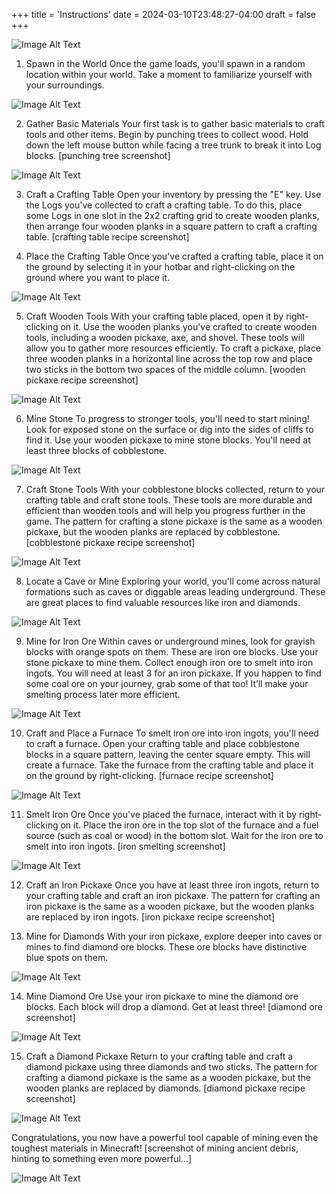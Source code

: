+++
title = 'Instructions'
date = 2024-03-10T23:48:27-04:00
draft = false
+++

![Image Alt Text](https://staticg.sportskeeda.com/editor/2022/04/48400-16503644372629-1920.jpg)

1. Spawn in the World
Once the game loads, you'll spawn in a random location within your world. Take a moment to familiarize yourself with your surroundings.

![Image Alt Text](https://static.wikia.nocookie.net/stewiepig/images/6/61/Mine5.png/revision/latest?cb=20150726203756)

2. Gather Basic Materials
Your first task is to gather basic materials to craft tools and other items. Begin by punching trees to collect wood. Hold down the left mouse button while facing a tree trunk to break it into Log blocks. [punching tree screenshot]

![Image Alt Text](https://lh4.googleusercontent.com/uVoDoyNqCQnu3mB4Pue-XHvvPA-7fESO3lvAZ79XIOEtEZ6ODn5VVga2rST-Qjp-F6B9mAIL6E9fAdCEjd6s8QDcHPXswQqXofD3wUZHMEAM0Rxc4ZPqxuCJYtduDIsjXaMMUOuts1eySoFZfY0uyTyBnAQdxjIDIpfXbkIYf4TDXijMhI-j7TTQ3MtkbA)

3. Craft a Crafting Table
Open your inventory by pressing the "E" key. Use the Logs you've collected to craft a crafting table. To do this, place some Logs in one slot in the 2x2 crafting grid to create wooden planks, then arrange four wooden planks in a square pattern to craft a crafting table. [crafting table recipe screenshot]

4. Place the Crafting Table
Once you've crafted a crafting table, place it on the ground by selecting it in your hotbar and right-clicking on the ground where you want to place it.

![Image Alt Text](https://i.etsystatic.com/21360764/r/il/e002d9/4271991873/il_fullxfull.4271991873_o3uk.jpg)

5. Craft Wooden Tools
With your crafting table placed, open it by right-clicking on it. Use the wooden planks you've crafted to create wooden tools, including a wooden pickaxe, axe, and shovel. These tools will allow you to gather more resources efficiently. To craft a pickaxe, place three wooden planks in a horizontal line across the top row and place two sticks in the bottom two spaces of the middle column. [wooden pickaxe recipe screenshot]

![Image Alt Text](https://www.wikihow.com/images/thumb/5/52/Get-Stone-in-Minecraft-Step-1-Version-2.jpg/v4-460px-Get-Stone-in-Minecraft-Step-1-Version-2.jpg.webp)

6. Mine Stone
To progress to stronger tools, you'll need to start mining! Look for exposed stone on the surface or dig into the sides of cliffs to find it. Use your wooden pickaxe to mine stone blocks. You'll need at least three blocks of cobblestone.

![Image Alt Text](https://images-wixmp-ed30a86b8c4ca887773594c2.wixmp.com/f/fd70e17b-0ad0-4fb3-a5e7-df2a2a61e1ec/dayayfn-7b19a0b1-4fd6-4c63-8732-12927b39fd44.png/v1/fill/w_1024,h_288,q_80,strp/minecraft_stone_tools_by_sgt_alix_mc_dayayfn-fullview.jpg?token=eyJ0eXAiOiJKV1QiLCJhbGciOiJIUzI1NiJ9.eyJzdWIiOiJ1cm46YXBwOjdlMGQxODg5ODIyNjQzNzNhNWYwZDQxNWVhMGQyNmUwIiwiaXNzIjoidXJuOmFwcDo3ZTBkMTg4OTgyMjY0MzczYTVmMGQ0MTVlYTBkMjZlMCIsIm9iaiI6W1t7ImhlaWdodCI6Ijw9Mjg4IiwicGF0aCI6IlwvZlwvZmQ3MGUxN2ItMGFkMC00ZmIzLWE1ZTctZGYyYTJhNjFlMWVjXC9kYXlheWZuLTdiMTlhMGIxLTRmZDYtNGM2My04NzMyLTEyOTI3YjM5ZmQ0NC5wbmciLCJ3aWR0aCI6Ijw9MTAyNCJ9XV0sImF1ZCI6WyJ1cm46c2VydmljZTppbWFnZS5vcGVyYXRpb25zIl19.KSaJfrcpTidh0Py-SfdeG8JhjaD2BSHMWjc-AYvH9ks)

7. Craft Stone Tools
With your cobblestone blocks collected, return to your crafting table and craft stone tools. These tools are more durable and efficient than wooden tools and will help you progress further in the game. The pattern for crafting a stone pickaxe is the same as a wooden pickaxe, but the wooden planks are replaced by cobblestone. [cobblestone pickaxe recipe screenshot]

![Image Alt Text](https://static.planetminecraft.com/files/image/minecraft/project/2021/181/14472835_xl.webp)

8. Locate a Cave or Mine
Exploring your world, you'll come across natural formations such as caves or diggable areas leading underground. These are great places to find valuable resources like iron and diamonds.

![Image Alt Text](https://images-wixmp-ed30a86b8c4ca887773594c2.wixmp.com/f/62985276-7cef-4677-99d3-097624b302c1/d5ptv45-ceb05cf7-4290-49f7-873f-baed3458d596.png?token=eyJ0eXAiOiJKV1QiLCJhbGciOiJIUzI1NiJ9.eyJzdWIiOiJ1cm46YXBwOjdlMGQxODg5ODIyNjQzNzNhNWYwZDQxNWVhMGQyNmUwIiwiaXNzIjoidXJuOmFwcDo3ZTBkMTg4OTgyMjY0MzczYTVmMGQ0MTVlYTBkMjZlMCIsIm9iaiI6W1t7InBhdGgiOiJcL2ZcLzYyOTg1Mjc2LTdjZWYtNDY3Ny05OWQzLTA5NzYyNGIzMDJjMVwvZDVwdHY0NS1jZWIwNWNmNy00MjkwLTQ5ZjctODczZi1iYWVkMzQ1OGQ1OTYucG5nIn1dXSwiYXVkIjpbInVybjpzZXJ2aWNlOmZpbGUuZG93bmxvYWQiXX0.ZbfHe12mMffk5gFQw7sVai6kc9_huDU2bQSJUaENAfg)

9. Mine for Iron Ore
Within caves or underground mines, look for grayish blocks with orange spots on them. These are iron ore blocks. Use your stone pickaxe to mine them. Collect enough iron ore to smelt into iron ingots. You will need at least 3 for an iron pickaxe. If you happen to find some coal ore on your journey, grab some of that too! It’ll make your smelting process later more efficient.

![Image Alt Text](https://staticg.sportskeeda.com/editor/2022/02/93dc7-16449241526551-1920.jpg)

10. Craft and Place a Furnace
To smelt iron ore into iron ingots, you'll need to craft a furnace. Open your crafting table and place cobblestone blocks in a square pattern, leaving the center square empty. This will create a furnace. Take the furnace from the crafting table and place it on the ground by right-clicking. [furnace recipe screenshot]

![Image Alt Text](https://www.canteach.ca/minecraft-pe/images/iron_ingot.gif)

11. Smelt Iron Ore
Once you've placed the furnace, interact with it by right-clicking on it. Place the iron ore in the top slot of the furnace and a fuel source (such as coal or wood) in the bottom slot. Wait for the iron ore to smelt into iron ingots. [iron smelting screenshot]

![Image Alt Text](https://qph.cf2.quoracdn.net/main-qimg-e588e1ebb94e7f30560d263c72c4811a-lq)

12. Craft an Iron Pickaxe
Once you have at least three iron ingots, return to your crafting table and craft an iron pickaxe. The pattern for crafting an iron pickaxe is the same as a wooden pickaxe, but the wooden planks are replaced by iron ingots. [iron pickaxe recipe screenshot]

13. Mine for Diamonds
With your iron pickaxe, explore deeper into caves or mines to find diamond ore blocks. These ore blocks have distinctive blue spots on them.

![Image Alt Text](https://staticg.sportskeeda.com/editor/2022/01/642fd-16432684990705-1920.jpg)

14. Mine Diamond Ore
Use your iron pickaxe to mine the diamond ore blocks. Each block will drop a diamond. Get at least three! [diamond ore screenshot]

![Image Alt Text](https://www.digminecraft.com/tool_recipes/images/make_diamond_pickaxe.png)

15. Craft a Diamond Pickaxe
Return to your crafting table and craft a diamond pickaxe using three diamonds and two sticks. The pattern for crafting a diamond pickaxe is the same as a wooden pickaxe, but the wooden planks are replaced by diamonds. [diamond pickaxe recipe screenshot]

![Image Alt Text](https://images-wixmp-ed30a86b8c4ca887773594c2.wixmp.com/f/bd970fcc-f480-49fe-b862-5ce5302015ad/dd8hrhn-89a71cf7-6caa-474e-9911-81a8d61538c4.png/v1/fill/w_1191,h_671/minecraft_meme_by_bookboy99_dd8hrhn-pre.png?token=eyJ0eXAiOiJKV1QiLCJhbGciOiJIUzI1NiJ9.eyJzdWIiOiJ1cm46YXBwOjdlMGQxODg5ODIyNjQzNzNhNWYwZDQxNWVhMGQyNmUwIiwiaXNzIjoidXJuOmFwcDo3ZTBkMTg4OTgyMjY0MzczYTVmMGQ0MTVlYTBkMjZlMCIsIm9iaiI6W1t7ImhlaWdodCI6Ijw9NzIxIiwicGF0aCI6IlwvZlwvYmQ5NzBmY2MtZjQ4MC00OWZlLWI4NjItNWNlNTMwMjAxNWFkXC9kZDhocmhuLTg5YTcxY2Y3LTZjYWEtNDc0ZS05OTExLTgxYThkNjE1MzhjNC5wbmciLCJ3aWR0aCI6Ijw9MTI4MCJ9XV0sImF1ZCI6WyJ1cm46c2VydmljZTppbWFnZS5vcGVyYXRpb25zIl19.86bR22EI9az5Os2WrKvAGyzQPRRYW8NvTg81hX_u-z0)

Congratulations, you now have a powerful tool capable of mining even the toughest materials in Minecraft! [screenshot of mining ancient debris, hinting to something even more powerful…]

![Image Alt Text](https://res.cloudinary.com/lmn/image/upload/c_limit,h_360,w_640/e_sharpen:100/f_auto,fl_lossy,q_auto/v1/gameskinnyc/a/n/c/ancient-debris-block-minecraft-31a26.jpg)
